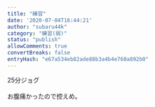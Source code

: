 ```yaml
---
title: "練習"
date: '2020-07-04T16:44:21'
author: "subaru44k"
category: "練習(弱)"
status: "publish"
allowComments: true
convertBreaks: false
entryHash: "e67a534eb82ade88b3a4b4e760a892b0"
---
```

25分ジョグ<br>
<br>
お腹痛かったので控えめ。
